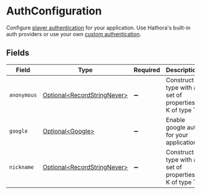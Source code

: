 # AuthConfiguration

Configure [player authentication](https://hathora.dev/docs/backend-integrations/lobbies-and-matchmaking/auth-service) for your application. Use Hathora's built-in auth providers or use your own [custom authentication](https://hathora.dev/docs/lobbies-and-matchmaking/auth-service#custom-auth-provider).


## Fields

| Field                                                                    | Type                                                                     | Required                                                                 | Description                                                              |
| ------------------------------------------------------------------------ | ------------------------------------------------------------------------ | ------------------------------------------------------------------------ | ------------------------------------------------------------------------ |
| `anonymous`                                                              | [Optional\<RecordStringNever>](../../models/shared/RecordStringNever.md) | :heavy_minus_sign:                                                       | Construct a type with a set of properties K of type T                    |
| `google`                                                                 | [Optional\<Google>](../../models/shared/Google.md)                       | :heavy_minus_sign:                                                       | Enable google auth for your application.                                 |
| `nickname`                                                               | [Optional\<RecordStringNever>](../../models/shared/RecordStringNever.md) | :heavy_minus_sign:                                                       | Construct a type with a set of properties K of type T                    |